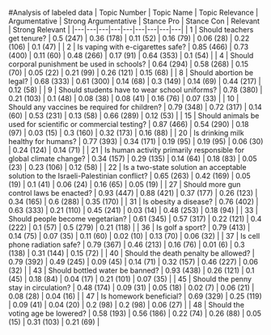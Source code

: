 #Analysis of labeled data
| Topic Number | Topic Name | Topic Relevance | Argumentative | Strong Argumentative | Stance Pro | Stance Con | Relevant | Strong Relevant |
|---|---|---|---|---|---|---|---|---|
| 1 | Should teachers get tenure? | 0.5  (247) | 0.36  (178) | 0.11  (52) | 0.16  (79) | 0.06  (28) | 0.22 (106) | 0.1 (47) |
| 2 | Is vaping with e-cigarettes safe? | 0.85  (466) | 0.73  (400) | 0.11  (60) | 0.48  (266) | 0.17  (91) | 0.64 (353) | 0.1 (54) |
| 4 | Should corporal punishment be used in schools? | 0.64  (294) | 0.58  (268) | 0.15  (70) | 0.05  (22) | 0.21  (99) | 0.26 (121) | 0.15 (68) |
| 8 | Should abortion be legal? | 0.68  (333) | 0.61  (300) | 0.14  (68) | 0.3  (149) | 0.14  (69) | 0.44 (217) | 0.12 (58) |
| 9 | Should students have to wear school uniforms? | 0.78  (380) | 0.21  (103) | 0.1  (48) | 0.08  (38) | 0.08  (41) | 0.16 (76) | 0.07 (33) |
| 10 | Should any vaccines be required for children? | 0.79  (348) | 0.72  (317) | 0.14  (60) | 0.53  (231) | 0.13  (58) | 0.66 (289) | 0.12 (53) |
| 15 | Should animals be used for scientific or commercial testing? | 0.87  (466) | 0.54  (290) | 0.18  (97) | 0.03  (15) | 0.3  (160) | 0.32 (173) | 0.16 (88) |
| 20 | Is drinking milk healthy for humans? | 0.77  (393) | 0.34  (171) | 0.19  (95) | 0.19  (95) | 0.06  (30) | 0.24 (124) | 0.14 (71) |
| 21 | Is human activity primarily responsible for global climate change? | 0.34  (157) | 0.29  (135) | 0.14  (64) | 0.18  (83) | 0.05  (23) | 0.23 (106) | 0.12 (58) |
| 22 | Is a two-state solution an acceptable solution to the Israeli-Palestinian conflict? | 0.65  (263) | 0.42  (169) | 0.05  (19) | 0.1  (41) | 0.06  (24) | 0.16 (65) | 0.05 (19) |
| 27 | Should more gun control laws be enacted? | 0.93  (447) | 0.88  (421) | 0.37  (177) | 0.26  (123) | 0.34  (165) | 0.6 (288) | 0.35 (170) |
| 31 | Is obesity a disease? | 0.76  (402) | 0.63  (333) | 0.21  (110) | 0.45  (241) | 0.03  (14) | 0.48 (253) | 0.18 (94) |
| 33 | Should people become vegetarian? | 0.61  (345) | 0.57  (317) | 0.22  (121) | 0.4  (222) | 0.1  (57) | 0.5 (279) | 0.21 (118) |
| 36 | Is golf a sport? | 0.79  (413) | 0.14  (75) | 0.07  (35) | 0.11  (60) | 0.02  (10) | 0.13 (70) | 0.06 (32) |
| 37 | Is cell phone radiation safe? | 0.79  (367) | 0.46  (213) | 0.16  (76) | 0.01  (6) | 0.3  (138) | 0.31 (144) | 0.15 (72) |
| 40 | Should the death penalty be allowed? | 0.79  (392) | 0.49  (245) | 0.09  (45) | 0.14  (71) | 0.32  (157) | 0.46 (227) | 0.06 (32) |
| 43 | Should bottled water be banned? | 0.93  (438) | 0.26  (121) | 0.1  (45) | 0.18  (84) | 0.04  (17) | 0.21 (101) | 0.07 (35) |
| 45 | Should the penny stay in circulation? | 0.48  (174) | 0.09  (31) | 0.05  (18) | 0.02  (7) | 0.06  (21) | 0.08 (28) | 0.04 (16) |
| 47 | Is homework beneficial? | 0.69  (329) | 0.25  (119) | 0.09  (41) | 0.04  (20) | 0.2  (98) | 0.2 (98) | 0.06 (27) |
| 48 | Should the voting age be lowered? | 0.58  (193) | 0.56  (186) | 0.22  (74) | 0.26  (88) | 0.05  (15) | 0.31 (103) | 0.21 (69) |
